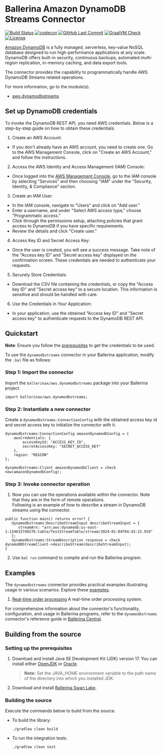 # Ballerina Amazon DynamoDB Streams Connector 
[![Build Status](https://github.com/ballerina-platform/module-ballerinax-aws.dynamodbstreams/workflows/CI/badge.svg)](https://github.com/ballerina-platform/module-ballerinax-aws.dynamodbstreams/actions?query=workflow%3ACI)
[![codecov](https://codecov.io/gh/ballerina-platform/module-ballerinax-aws.dynamodbstreams/branch/main/graph/badge.svg)](https://codecov.io/gh/ballerina-platform/module-ballerinax-aws.dynamodbstreams)
[![GitHub Last Commit](https://img.shields.io/github/last-commit/ballerina-platform/module-ballerinax-aws.dynamodbstreams.svg)](https://github.com/ballerina-platform/module-ballerinax-aws.dynamodbstreams./commits/master)
[![GraalVM Check](https://github.com/ballerina-platform/module-ballerinax-aws.dynamodbstreams/actions/workflows/build-with-bal-test-native.yml/badge.svg)](https://github.com/ballerina-platform/module-ballerinax-aws.dynamodbstreams/actions/workflows/build-with-bal-test-native.yml)
[![License](https://img.shields.io/badge/License-Apache%202.0-blue.svg)](https://opensource.org/licenses/Apache-2.0)

[Amazon DynamoDB](https://aws.amazon.com/dynamodb/) is a fully managed, serverless, key-value NoSQL database designed to run high-performance applications at any scale. DynamoDB offers built-in security, continuous backups, automated multi-region replication, in-memory caching, and data export tools.

The connector provides the capability to programmatically handle AWS DynamoDB Streams related operations.

For more information, go to the module(s).
- [aws.dynamodbstreams](./Module.md)

## Set up DynamoDB credentials

To invoke the DynamoDB REST API, you need AWS credentials. Below is a step-by-step guide on how to obtain these credentials:

1. Create an AWS Account:
* If you don't already have an AWS account, you need to create one. Go to the AWS Management Console, click on "Create an AWS Account," and follow the instructions.

2. Access the AWS Identity and Access Management (IAM) Console:

* Once logged into the [AWS Management Console](https://aws.amazon.com/), go to the IAM console by selecting "Services" and then choosing "IAM" under the "Security, Identity, & Compliance" section.

3. Create an IAM User:

* In the IAM console, navigate to "Users" and click on "Add user."
* Enter a username, and under "Select AWS access type," choose "Programmatic access."
* Click through the permissions setup, attaching policies that grant access to DynamoDB if you have specific requirements.
* Review the details and click "Create user."

4. Access Key ID and Secret Access Key:

* Once the user is created, you will see a success message. Take note of the "Access key ID" and "Secret access key" displayed on the confirmation screen. These credentials are needed to authenticate your requests.

5. Securely Store Credentials:

* Download the CSV file containing the credentials, or copy the "Access key ID" and "Secret access key" to a secure location. This information is sensitive and should be handled with care.

6. Use the Credentials in Your Application:

* In your application, use the obtained "Access key ID" and "Secret access key" to authenticate requests to the DynamoDB REST API.

## Quickstart

**Note**: Ensure you follow the [prerequisites](https://github.com/ballerina-platform/module-ballerinax-aws.dynamodbstreams#set-up-dynamodb-credentials) to get the credentials to be used.

To use the `dynamodbstreams` connector in your Ballerina application, modify the `.bal` file as follows:

### Step 1: Import the connector
Import the `ballerinax/aws.dynamodbstreams` package into your Ballerina project.
```ballerina
import ballerinax/aws.dynamodbstreams;
```

### Step 2: Instantiate a new connector
Create a `dynamodbstreams:ConnectionConfig` with the obtained access key id and secret access key to initialize the connector with it.
```ballerina
dynamodbstreams:ConnectionConfig amazonDynamodbConfig = {
    awsCredentials: {
        accessKeyId: "ACCESS_KEY_ID",
        secretAccessKey: "SECRET_ACCESS_KEY"
    },
    region: "REGION"
};

dynamodbstreams:Client amazonDynamodbClient = check new(amazonDynamodbConfig);
```

### Step 3: Invoke connector operation
1. Now you can use the operations available within the connector. Note that they are in the form of remote operations.  
Following is an example of how to describe a stream in DynamoDB streams using the connector.

```ballerina
public function main() returns error? {
   dynamodbstreams:DescribeStreamInput describeStreamInput = {
      streamArn: "arn:aws:dynamodb:us-east-1:134633749276:table/TestStreamTable/stream/2024-01-04T04:43:13.919"
   };
   dynamodbstreams:StreamDescription response = check dynamoDBStreamClient->describeStream(describeStreamInput);
}
```
2. Use `bal run` command to compile and run the Ballerina program.


## Examples

The `dynamodbstreams` connector provides practical examples illustrating usage in various scenarios. Explore these [examples](https://github.com/ballerina-platform/module-ballerinax-aws.dynamodbstreams/tree/master/examples).

1. [Real-time order processing](https://github.com/ballerina-platform/module-ballerinax-aws.dynamodbstreams/tree/master/examples/order-management/client.bal)
    A real-time order processing system.

For comprehensive information about the connector's functionality, configuration, and usage in Ballerina programs, refer to the `dynamodbstreams` connector's reference guide in [Ballerina Central](https://central.ballerina.io/ballerinax/aws.dynamodbstreams/latest).

## Building from the source

### Setting up the prerequisites

1. Download and install Java SE Development Kit (JDK) version 17. You can install either [OpenJDK](https://adoptopenjdk.net/) or [Oracle](https://www.oracle.com/java/technologies/downloads/).
    > **Note:** Set the JAVA_HOME environment variable to the path name of the directory into which you installed JDK.
2. Download and install [Ballerina Swan Lake](https://ballerina.io/). 

### Building the source
Execute the commands below to build from the source.
- To build the library:
    ```shell
    ./gradlew clean build
    ```
- To run the integration tests: 
    ```shell
    ./gradlew clean test
    ```
 